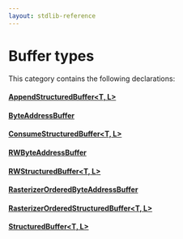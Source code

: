 ```yaml
---
layout: stdlib-reference
---
```

# Buffer types

This category contains the following declarations:

#### [AppendStructuredBuffer\<T, L\>](/stdlib-reference/types/AppendStructuredBuffer/index)

#### [ByteAddressBuffer](/stdlib-reference/types/ByteAddressBuffer/index)

#### [ConsumeStructuredBuffer\<T, L\>](/stdlib-reference/types/ConsumeStructuredBuffer/index)

#### [RWByteAddressBuffer](/stdlib-reference/types/RWByteAddressBuffer/index)

#### [RWStructuredBuffer\<T, L\>](/stdlib-reference/types/RWStructuredBuffer/index)

#### [RasterizerOrderedByteAddressBuffer](/stdlib-reference/types/RasterizerOrderedByteAddressBuffer/index)

#### [RasterizerOrderedStructuredBuffer\<T, L\>](/stdlib-reference/types/RasterizerOrderedStructuredBuffer/index)

#### [StructuredBuffer\<T, L\>](/stdlib-reference/types/StructuredBuffer/index)

